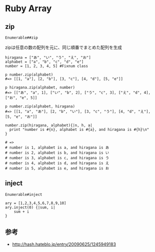 Ruby Array
=================

## zip

`Enumerable##zip`

zipは任意の数の配列を元に、同じ順番でまとめた配列を生成




```
hiragana = ["あ", "い", "う", "え", "お"]
alphabet = ["a", "b", "c", "d", "e"]
number = [1, 2, 3, 4, 5] #Fixnum class

p number.zip(alphabet)
#=> [[1, "a"], [2, "b"], [3, "c"], [4, "d"], [5, "e"]]

p hiragana.zip(alphabet, number)
#=> [["あ", "a", 1], ["い", "b", 2], ["う", "c", 3], ["え", "d", 4], ["お", "e", 5]]

p number.zip(alphabet, hiragana)
#=> [[1, "a", "あ"], [2, "b", "い"], [3, "c", "う"], [4, "d", "え"], [5, "e", "お"]]

number.zip(hiragana, alphabet){|n, h, a|
  print "number is #{n}, alphabet is #{a}, and hiragana is #{h}\n"
}

# =>
# number is 1, alphabet is a, and hiragana is あ
# number is 2, alphabet is b, and hiragana is い
# number is 3, alphabet is c, and hiragana is う
# number is 4, alphabet is d, and hiragana is え
# number is 5, alphabet is e, and hiragana is お
```

## inject 

`Enumerable#inject`

```
ary = [1,2,3,4,5,6,7,8,9,10]
ary.inject(0) {|sum, i|
    sum + i
}
```


## 参考

* <http://hash.hateblo.jp/entry/20090625/1245949183>